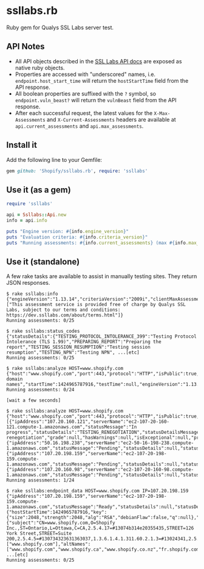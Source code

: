 # ssllabs.rb

Ruby gem for Qualys SSL Labs server test.

## API Notes

* All API objects described in the [SSL Labs API docs](https://github.com/ssllabs/ssllabs-scan/blob/master/ssllabs-api-docs.md) are exposed as native ruby objects.
* Properties are accessed with "underscored" names, i.e. `endpoint.host_start_time` will return the `hostStartTime` field from the API response.
* All boolean properties are suffixed with the `?` symbol, so `endpoint.vuln_beast?` will return the `vulnBeast` field from the API response.
* After each successful request, the latest values for the `X-Max-Assessments` and `X-Current-Assessments` headers are available at `api.current_assessments` and `api.max_assessments`.

## Install it

Add the following line to your Gemfile:
```ruby
gem github: 'Shopify/ssllabs.rb', require: 'ssllabs'
```

## Use it (as a gem)

```ruby
require 'ssllabs'

api = Ssllabs::Api.new
info = api.info

puts "Engine version: #{info.engine_version}"
puts "Evaluation criteria: #{info.criteria_version}"
puts "Running assessments: #{info.current_assessments} (max #{info.max_assessments})"
```

## Use it (standalone)

A few rake tasks are available to assist in manually testing sites. They return JSON responses.

```
$ rake ssllabs:info
{"engineVersion":"1.13.14","criteriaVersion":"2009i","clientMaxAssessments":25,"maxAssessments":25,"currentAssessments":0,"messages":["This assessment service is provided free of charge by Qualys SSL Labs, subject to our terms and conditions: https://dev.ssllabs.com/about/terms.html"]}
Running assessments: 0/25

$ rake ssllabs:status_codes
{"statusDetails":{"TESTING_PROTOCOL_INTOLERANCE_399":"Testing Protocol Intolerance (TLS 1.99)","PREPARING_REPORT":"Preparing the report","TESTING_SESSION_RESUMPTION":"Testing session resumption","TESTING_NPN":"Testing NPN", ...[etc]
Running assessments: 0/25

$ rake ssllabs:analyze HOST=www.shopify.com
{"host":"www.shopify.com","port":443,"protocol":"HTTP","isPublic":true,"status":"DNS","statusMessage":"Resolving domain names","startTime":1424965787916,"testTime":null,"engineVersion":"1.13.14","criteriaVersion":"2009i","cacheExpiryTime":null,"endpoints":null,"certHostnames":null}
Running assessments: 0/24

[wait a few seconds]

$ rake ssllabs:analyze HOST=www.shopify.com
{"host":"www.shopify.com","port":443,"protocol":"HTTP","isPublic":true,"status":"IN_PROGRESS","statusMessage":null,"startTime":1424965787916,"testTime":null,"engineVersion":"1.13.14","criteriaVersion":"2009i","cacheExpiryTime":null,"endpoints":[{"ipAddress":"107.20.160.121","serverName":"ec2-107-20-160-121.compute-1.amazonaws.com","statusMessage":"In progress","statusDetails":"TESTING_RENEGOTIATION","statusDetailsMessage":"Testing renegotiation","grade":null,"hasWarnings":null,"isExceptional":null,"progress":-1,"duration":null,"eta":-1,"delegation":1,"details":null},{"ipAddress":"50.16.198.238","serverName":"ec2-50-16-198-238.compute-1.amazonaws.com","statusMessage":"Pending","statusDetails":null,"statusDetailsMessage":null,"grade":null,"hasWarnings":null,"isExceptional":null,"progress":-1,"duration":null,"eta":-1,"delegation":2,"details":null},{"ipAddress":"107.20.198.159","serverName":"ec2-107-20-198-159.compute-1.amazonaws.com","statusMessage":"Pending","statusDetails":null,"statusDetailsMessage":null,"grade":null,"hasWarnings":null,"isExceptional":null,"progress":-1,"duration":null,"eta":-1,"delegation":2,"details":null},{"ipAddress":"107.20.160.98","serverName":"ec2-107-20-160-98.compute-1.amazonaws.com","statusMessage":"Pending","statusDetails":null,"statusDetailsMessage":null,"grade":null,"hasWarnings":null,"isExceptional":null,"progress":-1,"duration":null,"eta":-1,"delegation":1,"details":null}],"certHostnames":null}
Running assessments: 1/24

$ rake ssllabs:endpoint_data HOST=www.shopify.com IP=107.20.198.159
{"ipAddress":"107.20.198.159","serverName":"ec2-107-20-198-159.compute-1.amazonaws.com","statusMessage":"Ready","statusDetails":null,"statusDetailsMessage":null,"grade":"A","hasWarnings":false,"isExceptional":false,"progress":100,"duration":81260,"eta":18,"delegation":2,"details":{"hostStartTime":1424965787916,"key":{"size":2048,"strength":2048,"alg":"RSA","debianFlaw":false,"q":null},"cert":{"subject":"CN=www.shopify.com,O=Shopify Inc.,ST=Ontario,L=Ottawa,C=CA,2.5.4.17=#13074b314e20355435,STREET=126 York Street,STREET=Suite 200,2.5.4.5=#130734323631363037,1.3.6.1.4.1.311.60.2.1.3=#13024341,2.5.4.15=#0c1450726976617465204f7267616e697a6174696f6e","commonNames":["www.shopify.com"],"altNames":["www.shopify.com","www.shopify.ca","www.shopify.co.nz","fr.shopify.com","pt.shopify.com","es.shopify.com","hi.shopify.com","ru.shopify.com","www.shopify.in","www.shopify.co.za","www.shopify.com.sg","shopify.com","www.shopify.co.id","www.shopify.co.uk","www.shopify.com.au","www.shopify.my","shopify.ca","shopify.co.nz","shopify.in","shopify.co.za","shopify.com.sg","shopify.co.id","shopify.co.uk","shopify.com.au","shopify.my"],"notBefore":1384387200000, ...[etc]
Running assessments: 0/25
```
